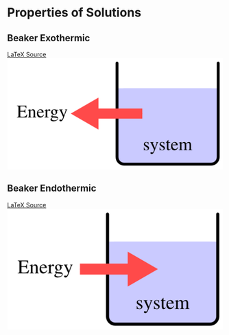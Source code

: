# Properties of Solutions

## Beaker Exothermic
[LaTeX Source](beaker-exothermic/beaker-exothermic.tex)
![beaker-exothermic](beaker-exothermic/beaker-exothermic.png)

## Beaker Endothermic
[LaTeX Source](beaker-endothermic/beaker-endothermic.tex)
![beaker-endothermic](beaker-endothermic/beaker-endothermic.png)